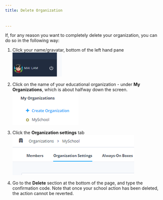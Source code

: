 ```yaml
---
title: Delete Organization


---
```


If, for any reason you want to completely delete your organization, you can do so in the following way:

1. Click your name/gravatar, bottom of the left hand pane
![authtoken](/img/class_administration/profilepic.png)

1. Click on the name of your  educational organization - under **My Organizations**, which is about halfway down the screen.
![authtoken](/img/class_administration/addteachers/myschoolorg.png)

1. Click the **Organization settings** tab
![authtoken](/img/manage_organization/orgsettingstab.png)

1. Go to the **Delete** section at the bottom of the page, and type the confirmation code. Note that once your school action has been deleted, the action cannot be reverted.
